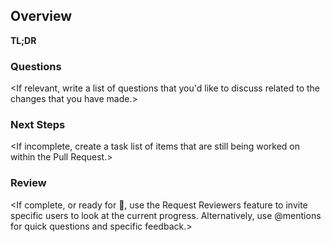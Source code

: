 ## Overview
**TL;DR**
<One to two sentence description of the issue you are encountering or trying to solve.>

<Link to related issue. Type `closes #RELATEDISSUENUMBER` to establish a link.>

### Questions
<If relevant, write a list of questions that you'd like to discuss related to the changes that you have made.>

### Next Steps
<If incomplete, create a task list of items that are still being worked on within the Pull Request.>

### Review
<If complete, or ready for :eyes:, use the Request Reviewers feature to invite specific users to look at the current progress. Alternatively, use @mentions for quick questions and specific feedback.>
